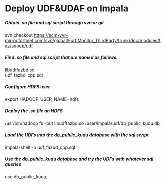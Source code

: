# Deploy UDF&UDAF on Impala

##### Obtain .so file and sql script through svn or git  
svn checkout https://scm-yvr-mirror.fortinet.com/svn/global/FortiMonitor_ThirdParty/trunk/doc/modules/faz/sqoop/udf  

##### Find .so file and sql script that are named as follows.  
libudffazbd.so  
udf_fazbd_cpp.sql  

##### Configure HDFS user  
export HADOOP_USER_NAME=hdfs  

##### Deploy the .so file on HDFS  
/usr/bin/hadoop fs -put libudffazbd.so /user/impala/udf/db_public_kudu.db  

##### Load the UDFs into the db_public_kudu database with the sql script  
impala-shell -p udf_fazbd_cpp.sql  

##### Use the db_public_kudu database and try the UDFs with whatever sql queries
use db_public_kudu;  
